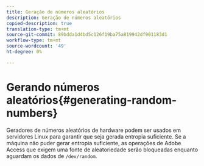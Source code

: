 ```yaml
---
title: Geração de números aleatórios
description: Geração de números aleatórios
copied-description: true
translation-type: tm+mt
source-git-commit: 89bdda1d4bd5c126f19ba75a819942df901183d1
workflow-type: tm+mt
source-wordcount: '49'
ht-degree: 0%

---
```



# Gerando números aleatórios{#generating-random-numbers}

Geradores de números aleatórios de hardware podem ser usados em servidores Linux para garantir que seja gerada entropia suficiente. Se a máquina não puder gerar entropia suficiente, as operações de Adobe Access que exigem uma fonte de aleatoriedade serão bloqueadas enquanto aguardam os dados de `/dev/random`.
